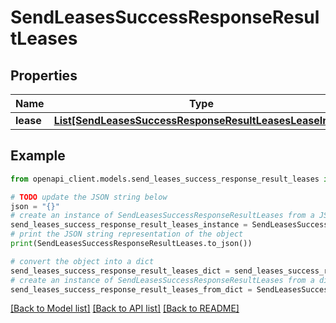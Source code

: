 # SendLeasesSuccessResponseResultLeases


## Properties

Name | Type | Description | Notes
------------ | ------------- | ------------- | -------------
**lease** | [**List[SendLeasesSuccessResponseResultLeasesLeaseInner]**](SendLeasesSuccessResponseResultLeasesLeaseInner.md) |  | 

## Example

```python
from openapi_client.models.send_leases_success_response_result_leases import SendLeasesSuccessResponseResultLeases

# TODO update the JSON string below
json = "{}"
# create an instance of SendLeasesSuccessResponseResultLeases from a JSON string
send_leases_success_response_result_leases_instance = SendLeasesSuccessResponseResultLeases.from_json(json)
# print the JSON string representation of the object
print(SendLeasesSuccessResponseResultLeases.to_json())

# convert the object into a dict
send_leases_success_response_result_leases_dict = send_leases_success_response_result_leases_instance.to_dict()
# create an instance of SendLeasesSuccessResponseResultLeases from a dict
send_leases_success_response_result_leases_from_dict = SendLeasesSuccessResponseResultLeases.from_dict(send_leases_success_response_result_leases_dict)
```
[[Back to Model list]](../README.md#documentation-for-models) [[Back to API list]](../README.md#documentation-for-api-endpoints) [[Back to README]](../README.md)


